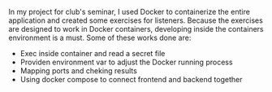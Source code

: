 In my project for club's seminar, I used Docker to containerize the entire application and created some exercises for listeners. Because the exercises are designed to work in Docker containers, developing inside the containers environment is a must. 
Some of these works done are:
- Exec inside container and read a secret file
- Providen environment var to adjust the Docker running process
- Mapping ports and cheking results
- Using docker compose to connect frontend and backend together

